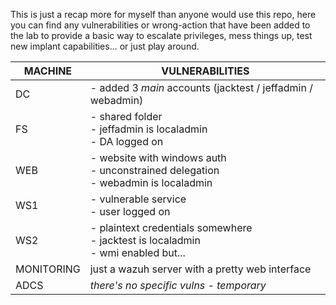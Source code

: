 This is just a recap more for myself than anyone would use this repo, here you can find any vulnerabilities or wrong-action that have been added to the lab to provide a basic way to escalate privileges, mess things up, test new implant capabilities... or just play around.

| MACHINE    | VULNERABILITIES                                                                          |
|------------|------------------------------------------------------------------------------------------|
| DC         | - added 3 *main* accounts (jacktest / jeffadmin / webadmin)<br>                          |
| FS         | - shared folder<br>- jeffadmin is localadmin<br>- DA logged on                           |
| WEB        | - website with windows auth<br>- unconstrained delegation<br>- webadmin is localadmin    |
| WS1        | - vulnerable service<br>- user logged on                                                 |
| WS2        | - plaintext credentials somewhere<br>- jacktest is localadmin<br>- wmi enabled but...    |
| MONITORING | just a wazuh server with a pretty web interface                                          |
| ADCS       | *there's no specific vulns - temporary*                                                  |